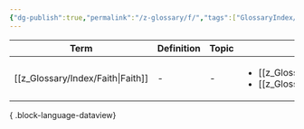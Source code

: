 ```yaml
---
{"dg-publish":true,"permalink":"/z-glossary/f/","tags":["GlossaryIndex/Letter"],"noteIcon":""}
---
```




| Term                                 | Definition | Topic | Related                                                                                       |
| ------------------------------------ | ---------- | ----- | --------------------------------------------------------------------------------------------- |
| [[z_Glossary/Index/Faith\|Faith]] | \-         | \-    | <ul><li>[[z_Glossary/aether.md\\|aether]]</li><li>[[z_Glossary/spirit.md\\|spirit]]</li></ul> |

{ .block-language-dataview}
